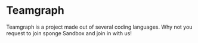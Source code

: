 # Teamgraph
Teamgraph is a project made out of several coding languages. Why not you request to join sponge Sandbox and join in with us!
